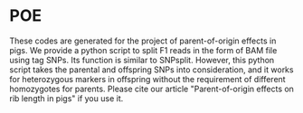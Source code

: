 # POE
These codes are generated for the project of parent-of-origin effects in pigs. We provide a python script to split F1 reads in the form of BAM file using tag SNPs. Its function is similar to SNPsplit. However, this python script takes the parental and offspring SNPs into consideration, and it works for heterozygous markers in offspring without the requirement of different homozygotes for parents. Please cite our article "Parent-of-origin effects on rib length in pigs" if you use it.
